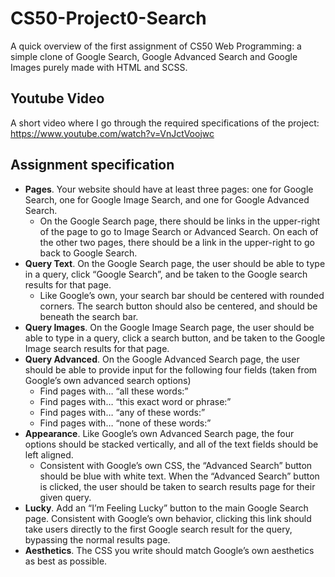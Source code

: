 # CS50-Project0-Search

A quick overview of the first assignment of CS50 Web Programming: a simple clone of Google Search, Google Advanced Search and Google Images purely made with HTML and SCSS.


## Youtube Video
A short video where I go through the required specifications of the project: [https://www.youtube.com/watch?v=VnJctVoojwc
](https://youtu.be/GwU1bYnpOj8?si=_v-C4N1fzJXN7olf)

## Assignment specification
- **Pages**. Your website should have at least three pages: one for Google Search, one for Google Image Search, and one for Google Advanced Search.
    - On the Google Search page, there should be links in the upper-right of the page to go to Image Search or Advanced Search. On each of the other two pages, there should be a link in the upper-right to go back to Google Search.
- **Query Text**. On the Google Search page, the user should be able to type in a query, click “Google Search”, and be taken to the Google search results for that page.
    - Like Google’s own, your search bar should be centered with rounded corners. The search button should also be centered, and should be beneath the search bar.
- **Query Images**. On the Google Image Search page, the user should be able to type in a query, click a search button, and be taken to the Google Image search results for that page.
- **Query Advanced**. On the Google Advanced Search page, the user should be able to provide input for the following four fields (taken from Google’s own advanced search options)
    - Find pages with… “all these words:”
    - Find pages with… “this exact word or phrase:”
    - Find pages with… “any of these words:”
    - Find pages with… “none of these words:”
- **Appearance**. Like Google’s own Advanced Search page, the four options should be stacked vertically, and all of the text fields should be left aligned.
    - Consistent with Google’s own CSS, the “Advanced Search” button should be blue with white text. When the “Advanced Search” button is clicked, the user should be taken to search results page for their given query.
- **Lucky**. Add an “I’m Feeling Lucky” button to the main Google Search page. Consistent with Google’s own behavior, clicking this link should take users directly to the first Google search result for the query, bypassing the normal results page.
- **Aesthetics**. The CSS you write should match Google’s own aesthetics as best as possible.
